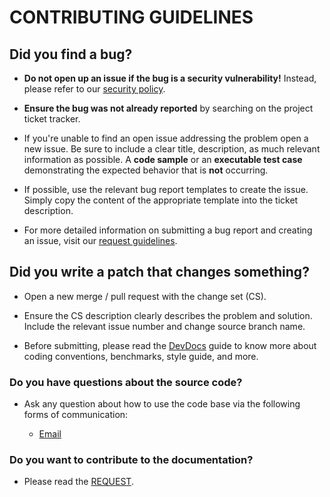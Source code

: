 # CONTRIBUTING GUIDELINES

## **Did you find a bug?**

- **Do not open up an issue if the bug is a security vulnerability!** Instead, please refer to our [security policy](./SECURITY.md).

- **Ensure the bug was not already reported** by searching on the project ticket tracker.

- If you're unable to find an open issue addressing the problem open a new issue. Be sure to include a clear title, description, as much relevant information as possible. A **code sample** or an **executable test case** demonstrating the expected behavior that is **not** occurring.

- If possible, use the relevant bug report templates to create the issue. Simply copy the content of the appropriate template into the ticket description.

- For more detailed information on submitting a bug report and creating an issue, visit our [request guidelines](./REQUEST.md).

## **Did you write a patch that changes something?**

- Open a new merge / pull request with the change set (CS).

- Ensure the CS description clearly describes the problem and solution. Include the relevant issue number and change source branch name.

- Before submitting, please read the [DevDocs](./DEVDOCS.md) guide to know more about coding conventions, benchmarks, style guide, and more.

### **Do you have questions about the source code?**

- Ask any question about how to use the code base via the following forms of communication:

  - [Email](me@davidjeddy.com)

### **Do you want to contribute to the documentation?**

- Please read the [REQUEST](./REQUEST.md).
